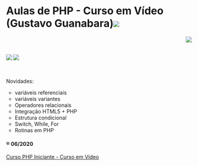 <h1>Aulas de PHP - Curso em Vídeo (Gustavo Guanabara)<img src="https://i.imgur.com/JlviyZW.png"/></h1>
<img src="https://i.imgur.com/HGoGXIW.png" align="right"/>
<br/>
<br/>
<p><img src="https://i.imgur.com/UoMjCll.png" align="left"/>    <span><img src="https://i.imgur.com/ZCwsxbf.png" align="center"/></span></p>
<br/>
<br/>
Novidades:
<ul type="circle">
	<li>variáveis referenciais</li>
	<li>variáveis variantes</li>
	<li>Operadores relacionais</li>
	<li>Integração HTML5 + PHP</li>
	<li>Estrutura condicional</li>
	<li>Switch, While, For</li>
	<li>Rotinas em PHP</li>
</ul>


<h4>&reg; 06/2020</h4>
<a href="https://www.youtube.com/playlist?list=PLHz_AreHm4dm4beCCCmW4xwpmLf6EHY9k">Curso PHP Iniciante - Curso em Vídeo</a>